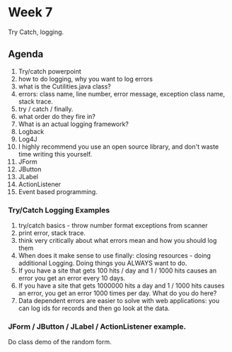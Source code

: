 # Week 7

  Try Catch, logging.

## Agenda

 1. Try/catch powerpoint  
  1. how to do logging, why you want to log errors
  2. what is the Cutilities.java class?
  3. errors: class name, line number, error message, exception class name, stack trace.
 2. try / catch / finally.
  1. what order do they fire in?
 3. What is an actual logging framework?
  1. Logback
  2. Log4J
  3. I highly recommend you use an open source library, and don't waste time writing this yourself.
 4. JForm
  1. JButton
  2. JLabel
  3. ActionListener
  4. Event based programming.


### Try/Catch Logging Examples

  1. try/catch basics - throw number format exceptions from scanner
  2. print error, stack trace.
  3. think very critically about what errors mean and how you should log them
  4. When does it make sense to use finally: closing resources - doing additional Logging. Doing things you ALWAYS want to do.
  5. If you have a site that gets 100 hits / day and 1 / 1000 hits causes an error you get an error every 10 days.
  6. If you have a site that gets 1000000 hits a day and 1 / 1000  hits causes an error, you get an error 1000 times per day. What do you do here?
  7. Data dependent errors are easier to solve with web applications: you can log ids for records and then go look at the data.

### JForm / JButton / JLabel / ActionListener example.

  Do class demo of the random form.
